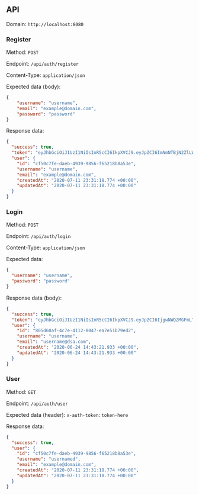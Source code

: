 ## API

Domain: `http://localhost:8080`

### Register

Method: `POST` 

Endpoint: `/api/auth/register`

Content-Type: `application/json`

Expected data (body):
```json
{
	"username": "username",
	"email": "example@domain.com",
	"password": "password"
}
```
Response data:
```json
{
  "success": true,
  "token": "eyJhbGciOiJIUzI1NiIsInR5cCI6IkpXVCJ9.eyJpZCI6ImNmNTBjN2ZlLWRhZWItNDkzOS05ODU2LWY2NTIxOGI4YTUzZSIsImlhdCI6MTU5NDUxMDI3OCwiZXhwIjoxNTk0NTk2Njc4fQ.dCJgzjT4FMvGr8LOrMzZUxhd3_Jnt3Kr7ifSGi0Ogjg",
  "user": {
    "id": "cf50c7fe-daeb-4939-9856-f65218b8a53e",
    "username": "username",
    "email": "example@domain.com",
    "createdAt": "2020-07-11 23:31:18.774 +00:00",
    "updatedAt": "2020-07-11 23:31:18.774 +00:00"
  }
}
```

### Login

Method: `POST` 

Endpoint: `/api/auth/login`

Content-Type: `application/json`

Expected data:
```json
{
  "username": "username",
  "password": "password"
}
```
Response data (body):
```json
{
  "success": true,
  "token": "eyJhbGciOiJIUzI1NiIsInR5cCI6IkpXVCJ9.eyJpZCI6IjgwNWQ2MGFmLTRjN2UtNDExMi04MDQ3LWVhN2U1MWI3OWVkMiIsImlhdCI6MTU5NDUwOTkzMCwiZXhwIjoxNTk0NTk2MzMwfQ.ptv9yIbaGo1abyLp-TBtNfVa3dqhpKSWMYqdMwpD8-w",
  "user": {
    "id": "805d60af-4c7e-4112-8047-ea7e51b79ed2",
    "username": "username",
    "email": "username@dsa.com",
    "createdAt": "2020-06-24 14:43:21.933 +00:00",
    "updatedAt": "2020-06-24 14:43:21.933 +00:00"
  }
}
```

### User

Method: `GET` 

Endpoint: `/api/auth/user`

Expected data (header): `x-auth-token`: `token-here`

Response data:
```json
{
  "success": true,
  "user": {
    "id": "cf50c7fe-daeb-4939-9856-f65218b8a53e",
    "username": "usernamed",
    "email": "example@domain.com",
    "createdAt": "2020-07-11 23:31:18.774 +00:00",
    "updatedAt": "2020-07-11 23:31:18.774 +00:00"
  }
}
```
